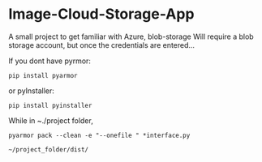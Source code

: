 # Image-Cloud-Storage-App
A small project to get familiar with Azure, blob-storage
Will require a blob storage account, but once the credentials are entered...

If you dont have pyrmor:

```shell
pip install pyarmor
```

or pyInstaller:

```shell
pip install pyinstaller
```

While in ~./project folder, 

```shell
pyarmor pack --clean -e "--onefile " *interface.py
```


```shell
~/project_folder/dist/
```
